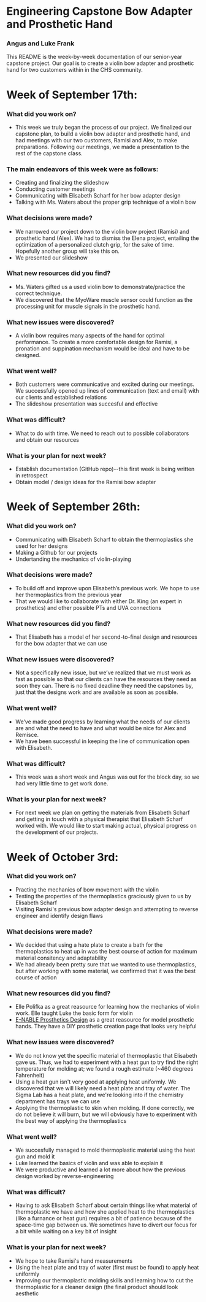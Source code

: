 # Engineering Capstone Bow Adapter and Prosthetic Hand 
### Angus and Luke Frank
This README is the week-by-week documentation of our senior-year capstone project. Our goal is to create a violin bow adapter and prosthetic hand for two customers within in the CHS community. 
 
# Week of September 17th:
### What did you work on?
* This week we truly began the process of our project. We finalized our capstone plan, to build a violin bow adapter and prosthetic hand, and had meetings with our two customers, Ramisi and Alex, to make preparations. Following our meetings, we made a presentation to the rest of the capstone class. 

### The main endeavors of this week were as follows:
* Creating and finalizing the slideshow
* Conducting customer meetings
* Communicating with Elisabeth Scharf for her bow adapter design
* Talking with Ms. Waters about the proper grip technique of a violin bow

### What decisions were made?
* We narrowed our project down to the violin bow project (Ramisi) and prosthetic hand (Alex). We had to dismiss the Elena project, entailing the optimization of a personalized clutch grip, for the sake of time. Hopefully another group will take this on. 
* We presented our slideshow

### What new resources did you find?
* Ms. Waters gifted us a used violin bow to demonstrate/practice the correct technique. 
* We discovered that the MyoWare muscle sensor could function as the processing unit for muscle signals in the prosthetic hand.

### What new issues were discovered?
* A violin bow requires many aspects of the hand for optimal performance. To create a more comfortable design for Ramisi, a pronation and suppination mechanism would be ideal and have to be designed. 

### What went well?
* Both customers were communicative and excited during our meetings. We successfully opened up lines of communication (text and email) with our clients and established relations
* The slideshow presentation was succesful and effective

### What was difficult?
* What to do with time. We need to reach out to possible collaborators and obtain our resources

### What is your plan for next week?
* Establish documentation (GitHub repo)--this first week is being written in retrospect
* Obtain model / design ideas for the Ramisi bow adapter

 
# Week of September 26th:

### What did you work on?
* Communicating with Elisabeth Scharf to obtain the thermoplastics she used for her designs
* Making a Github for our projects
* Undertanding the mechanics of violin-playing 

### What decisions were made?
* To build off and improve upon Elisabeth’s previous work. We hope to use her thermoplastics from the previous year
* That we would like to collaborate with either Dr. King (an expert in prosthetics) and other possible PTs and UVA connections

### What new resources did you find?
* That Elisabeth has a model of her second-to-final design and resources for the bow adapter that we can use

### What new issues were discovered?
* Not a specifically new issue, but we’ve realized that we must work as fast as possible so that our clients can have the resources they need as soon they can. There is no fixed deadline they need the capstones by, just that the designs work and are available as soon as possible. 

### What went well?
* We’ve made good progress by learning what the needs of our clients are and what the need to have and what would be nice for Alex and  Remisce. 
* We have been successful in keeping the line of communication open with Elisabeth. 

### What was difficult?
* This week was a short week and Angus was out for the block day, so we had very little time to get work done. 

### What is your plan for next week?
* For next week we plan on getting the materials from Elisabeth Scharf and getting in touch with a physical therapist that Elisabeth Scharf worked with. We would like to start making actual, physical progress on the development of our projects. 


# Week of October 3rd:

### What did you work on?
* Practing the mechanics of bow movement with the violin
* Testing the properties of the thermoplastics graciously given to us by Elisabeth Scharf
* Visiting Ramisi's previous bow adapter design and attempting to reverse engineer and identify design flaws

### What decisions were made?
* We decided that using a hate plate to create a bath for the thermoplastics to heat up in was the best course of action for maximum material consitency and adaptability
* We had already been pretty sure that we wanted to use thermoplastics, but after working with some material, we confirmed that it was the best course of action

### What new resources did you find?
* Elle Polifka as a great reasource for learning how the mechanics of violin work. Elle taught Luke the basic form for violin 
* [E-NABLE Prosthetics Design](https://enablingthefuture.org) as a great reasource for model prosthetic hands. They have a DIY prosthetic creation page that looks very helpful

### What new issues were discovered?
* We do not know yet the specific material of thermoplastic that Elisabeth gave us. Thus, we had to experiment with a heat gun to try find the right temperature for molding at; we found a rough estimate (~460 degrees Fahrenheit)
* Using a heat gun isn't very good at applying heat uniformly. We discovered that we will likely need a heat plate and tray of water. The Sigma Lab has a heat plate, and we're looking into if the chemistry department has trays we can use
* Applying the thermoplastic to skin when molding. If done correctly, we do not believe it will burn, but we will obviously have to experiment with the best way of applying the thermoplastics 

### What went well?
* We succesfully managed to mold thermoplastic material using the heat gun and mold it
* Luke learned the basics of violin and was able to explain it
* We were productive and learned a lot more about how the previous design worked by reverse-engineering

### What was difficult?
* Having to ask Elisabeth Scharf about certain things like what material of thermoplastic we have and how she applied heat to the thermoplastics (like a furnance or heat gun) requires a bit of patience because of the space-time gap between us. We sometimes have to divert our focus for a bit while waiting on a key bit of insight

### What is your plan for next week?
* We hope to take Ramisi's hand measurements
* Using the heat plate and tray of water (first must be found) to apply heat uniformly
* Improving our thermoplastic molding skills and learning how to cut the thermoplastic for a cleaner design (the final product should look aesthetic
 

 
